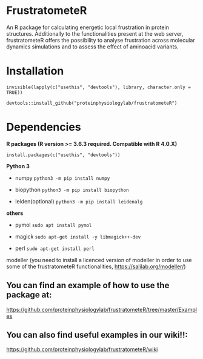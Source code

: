 # FrustratometeR
An R package for calculating energetic local frustration in protein structures. Additionally to the functionalities present at the web server, frustratometeR offers the possibility to analyse frustration across molecular dynamics simulations and to assess the effect of aminoacid variants.

# Installation 

`invisible(lapply(c("usethis", "devtools"), library, character.only = TRUE))`

`devtools::install_github("proteinphysiologylab/frustratometeR")`

# Dependencies

**R packages (R version >= 3.6.3 required. Compatible with R 4.0.X)**

`install.packages(c("usethis", "devtools"))`

**Python 3**

* numpy 
`python3 -m pip install numpy`

* biopython
`python3 -m pip install biopython`

* leiden(optional)
`python3 -m pip install leidenalg`

**others**

* pymol
`sudo apt install pymol`

* magick
`sudo apt-get install -y libmagick++-dev`

* perl
`sudo apt-get install perl`

modeller (you need to install a licenced version of modeller in order to use some of the frustratometeR functionalities, https://salilab.org/modeller/)

## **You can find an example of how to use the package at:**

https://github.com/proteinphysiologylab/frustratometeR/tree/master/Examples

## **You can also find useful examples in our wiki!!:**

https://github.com/proteinphysiologylab/frustratometeR/wiki


